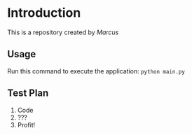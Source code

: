 # Introduction
This is a repository created by *Marcus*

## Usage
Run this command to execute the application:
`python main.py`

## Test Plan
1. Code
2. ???
3. Profit!